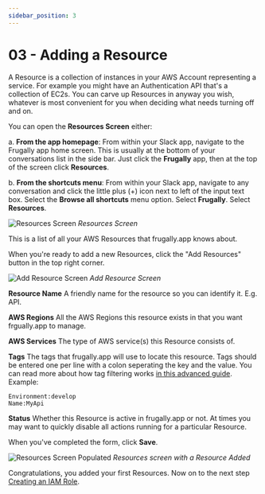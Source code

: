 ```yaml
---
sidebar_position: 3
---
```


# 03 - Adding a Resource

A Resource is a collection of instances in your AWS Account representing a service. For example you might have an Authentication API that's a collection of EC2s. You can carve up Resources in anyway you wish, whatever is most convenient for you when deciding what needs turning off and on.

You can open the **Resources Screen** either:

a. **From the app homepage**: From within your Slack app, navigate to the Frugally app home screen. This is usually at the bottom of your conversations list in the side bar. Just click the **Frugally** app, then at the top of the screen click **Resources**.

b. **From the shortcuts menu**: From within your Slack app, navigate to any conversation and click the little plus (+) icon next to left of the input text box. Select the **Browse all shortcuts** menu option. Select **Frugally**. Select **Resources**.

![Resources Screen](/img/resources-screen.png)
_Resources Screen_

This is a list of all your AWS Resources that frugally.app knows about. 

When you're ready to add a new Resources, click the "Add Resources" button in the top right corner.





![Add Resource Screen](/img/add-resource-screen.png)
_Add Resource Screen_

**Resource Name** A friendly name for the resource so you can identify it. E.g. API.

**AWS Regions** All the AWS Regions this resource exists in that you want frgually.app to manage.

**AWS Services** The type of AWS service(s) this Resource consists of.

**Tags** The tags that frugally.app will use to locate this resource. Tags should be entered one per line with a colon seperating the key and the value. You can read more about how tag filtering works [in this advanced guide](../advanced/resource-tag-filtering).
Example:
```
Environment:develop
Name:MyApi
```

**Status** Whether this Resource is active in frugally.app or not. At times you may want to quickly disable all actions running for a particular Resource.

When you've completed the form, click **Save**.


![Resources Screen Populated](/img/resources-screen-populated.png)
_Resources screen with a Resource Added_


Congratulations, you added your first Resources. Now on to the next step [Creating an IAM Role](creating-an-iam-role.md).
